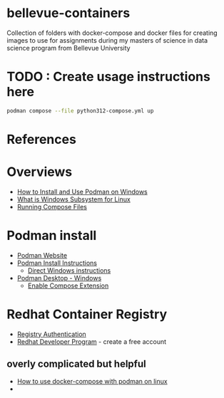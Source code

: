 # bellevue-containers
Collection of folders with docker-compose and docker files for creating images to use for assignments during my masters of science in data science program from Bellevue University

# TODO : Create usage instructions here

```bash
podman compose --file python312-compose.yml up
```


# References

# Overviews
* [How to Install and Use Podman on Windows](https://developers.redhat.com/articles/2023/09/27/how-install-and-use-podman-desktop-windows)
* [What is Windows Subsystem for Linux](https://learn.microsoft.com/en-us/windows/wsl/about)
* [Running Compose Files](https://podman-desktop.io/docs/compose/running-compose)

# Podman install
* [Podman Website](https://podman.io/)
* [Podman Install Instructions](https://podman.io/docs/installation)
  * [Direct Windows instructions](https://github.com/containers/podman/blob/main/docs/tutorials/podman-for-windows.md)
* [Podman Desktop - Windows](https://podman-desktop.io/docs/installation/windows-install)
  * [Enable Compose Extension](https://podman-desktop.io/docs/compose)

# Redhat Container Registry
* [Registry Authentication](https://access.redhat.com/RegistryAuthentication)
* [Redhat Developer Program](https://developers.redhat.com) - create a free account

## overly complicated but helpful
* [How to use docker-compose with podman on linux](https://linuxconfig.org/how-to-use-docker-compose-with-podman-on-linux)
* 
